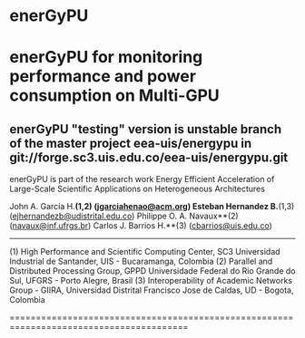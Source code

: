 # enerGyPU
enerGyPU for monitoring performance and power consumption on Multi-GPU
========================================================================================
enerGyPU "testing" version is unstable branch of the master project eea-uis/energypu in git://forge.sc3.uis.edu.co/eea-uis/energypu.git
----------------------------------------------------------------------------------------

enerGyPU is part of the research work Energy Efficient Acceleration of Large-Scale Scientific Applications on Heterogeneous Architectures


John A. García H.**(1,2)      (jgarciahenao@acm.org)
Esteban Hernandez B.**(1,3)   (ejhernandezb@udistrital.edu.co)
Philippe O. A. Navaux**(2)    (navaux@inf.ufrgs.br)
Carlos J. Barrios H.**(3)       (cbarrios@uis.edu.co)

----------------------------------------------------------------------------------------
(1) High Performance and Scientific Computing Center, SC3
    Universidad Industrial de Santander, UIS - Bucaramanga, Colombia
(2) Parallel and Distributed Processing Group, GPPD
    Universidade Federal do Rio Grande do Sul, UFGRS - Porto Alegre, Brasil
(3) Interoperability of Academic Networks Group - GIIRA,
    Universidad Distrital Francisco Jose de Caldas, UD  - Bogota, Colombia
    
========================================================================================
